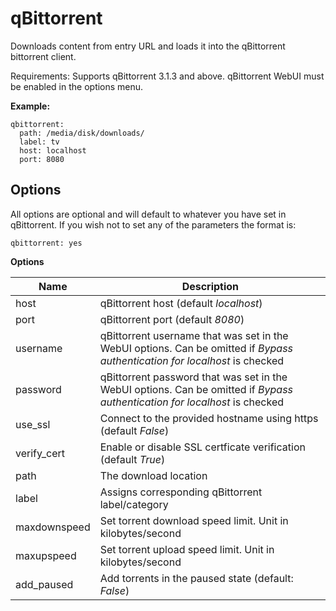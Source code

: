 # qBittorrent
Downloads content from entry URL and loads it into the ​qBittorrent bittorrent client.

Requirements: Supports qBittorrent 3.1.3 and above. qBittorrent WebUI must be enabled in the options menu.

**Example:**

```
qbittorrent:
  path: /media/disk/downloads/
  label: tv
  host: localhost
  port: 8080
```

## Options
All options are optional and will default to whatever you have set in qBittorrent. If you wish not to set any of the parameters the format is:
```
qbittorrent: yes
```

**Options**

|  Name  |  Description  |
| --- | --- |
|  host  |  qBittorrent host (default *localhost*)  |
|  port  |  qBittorrent port (default *8080*)  |
|  username  |  qBittorrent username that was set in the WebUI options. Can be omitted if *Bypass authentication for localhost* is checked  |
|  password  |  qBittorrent password that was set in the WebUI options. Can be omitted if *Bypass authentication for localhost* is checked  |
| use_ssl | Connect to the provided hostname using https (default *False*)
| verify_cert | Enable or disable SSL certficate verification (default *True*)
|  path  |  The download location  |
| label | Assigns corresponding qBittorrent label/category|
| maxdownspeed | Set torrent download speed limit. Unit in kilobytes/second |
| maxupspeed | Set torrent upload speed limit. Unit in kilobytes/second |
| add_paused | Add torrents in the paused state (default: *False*)|
